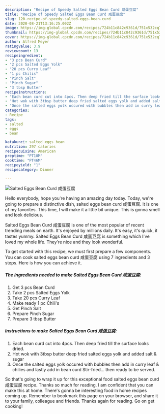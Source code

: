 ```yaml
---
description: "Recipe of Speedy Salted Eggs Bean Curd 咸蛋豆腐"
title: "Recipe of Speedy Salted Eggs Bean Curd 咸蛋豆腐"
slug: 120-recipe-of-speedy-salted-eggs-bean-curd
date: 2020-08-21T13:16:25.002Z
image: https://img-global.cpcdn.com/recipes/724b11c842c9361d/751x532cq70/salted-eggs-bean-curd-咸蛋豆腐-recipe-main-photo.jpg
thumbnail: https://img-global.cpcdn.com/recipes/724b11c842c9361d/751x532cq70/salted-eggs-bean-curd-咸蛋豆腐-recipe-main-photo.jpg
cover: https://img-global.cpcdn.com/recipes/724b11c842c9361d/751x532cq70/salted-eggs-bean-curd-咸蛋豆腐-recipe-main-photo.jpg
author: Alfred Meyer
ratingvalue: 3.9
reviewcount: 13
recipeingredient:
- "3 pcs Bean Curd"
- "2 pcs Salted Eggs Yolk"
- "20 pcs Curry Leaf"
- "1 pc Chilis"
- "Pinch Salt"
- "Pinch Sugar"
- "3 tbsp Butter"
recipeinstructions:
- "Each bean curd cut into 4pcs. Then deep fried till the surface looks dried."
- "Hot wok with 3tbsp butter deep fried salted eggs yolk and added salt &amp; sugar"
- "Once the salted eggs yolk occured with bubbles then add in curry leaf &amp; chilies and lastly add in bean curd Stir-fried... then ready to be served."
categories:
- Recipe
tags:
- salted
- eggs
- bean

katakunci: salted eggs bean 
nutrition: 297 calories
recipecuisine: American
preptime: "PT10M"
cooktime: "PT46M"
recipeyield: "1"
recipecategory: Dinner

---
```



![Salted Eggs Bean Curd 咸蛋豆腐](https://img-global.cpcdn.com/recipes/724b11c842c9361d/751x532cq70/salted-eggs-bean-curd-咸蛋豆腐-recipe-main-photo.jpg)

Hello everybody, hope you're having an amazing day today. Today, we're going to prepare a distinctive dish, salted eggs bean curd 咸蛋豆腐. It is one of my favorites. This time, I will make it a little bit unique. This is gonna smell and look delicious.



Salted Eggs Bean Curd 咸蛋豆腐 is one of the most popular of recent trending meals on earth. It's enjoyed by millions daily. It's easy, it's quick, it tastes yummy. Salted Eggs Bean Curd 咸蛋豆腐 is something which I've loved my whole life. They're nice and they look wonderful.


To get started with this recipe, we must first prepare a few components. You can cook salted eggs bean curd 咸蛋豆腐 using 7 ingredients and 3 steps. Here is how you can achieve it.

<!--inarticleads1-->

##### The ingredients needed to make Salted Eggs Bean Curd 咸蛋豆腐:

1. Get 3 pcs Bean Curd
1. Take 2 pcs Salted Eggs Yolk
1. Take 20 pcs Curry Leaf
1. Make ready 1 pc Chili&#39;s
1. Get Pinch Salt
1. Prepare Pinch Sugar
1. Prepare 3 tbsp Butter




<!--inarticleads2-->

##### Instructions to make Salted Eggs Bean Curd 咸蛋豆腐:

1. Each bean curd cut into 4pcs. Then deep fried till the surface looks dried.
1. Hot wok with 3tbsp butter deep fried salted eggs yolk and added salt &amp; sugar
1. Once the salted eggs yolk occured with bubbles then add in curry leaf &amp; chilies and lastly add in bean curd Stir-fried... then ready to be served.




So that's going to wrap it up for this exceptional food salted eggs bean curd 咸蛋豆腐 recipe. Thanks so much for reading. I am confident that you can make this at home. There's gonna be interesting food in home recipes coming up. Remember to bookmark this page on your browser, and share it to your family, colleague and friends. Thanks again for reading. Go on get cooking!
